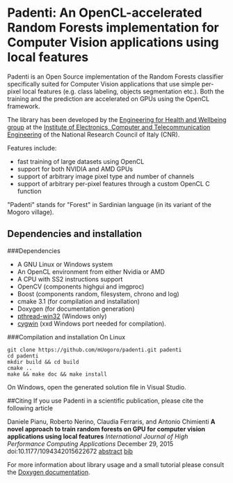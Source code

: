 # Padenti:  An OpenCL-accelerated Random Forests implementation for Computer Vision applications using local features

Padenti is an Open Source implementation of the Random Forests classifier specifically
suited for Computer Vision applications that use simple per-pixel local features (e.g.
class labeling, objects segmentation etc.). Both the training and the prediction are
accelerated on GPUs using the OpenCL framework.

The library has been developed by the
[Engineering for Health and Wellbeing group](http://www.ehw.ieiit.cnr.it/?q=computervision) at the
[Institute of Electronics, Computer and Telecommunication Engineering](http://www.ieiit.cnr.it)
of the National Research Council of Italy (CNR).

Features include:
- fast training of large datasets using OpenCL
- support for both NVIDIA and AMD GPUs
- support of arbitrary image pixel type and number of channels
- support of arbitrary per-pixel features through a custom OpenCL C function
  
"Padenti" stands for "Forest" in Sardinian language (in its variant of the Mogoro village).


## Dependencies and installation
###Dependencies
- A GNU Linux or Windows system
- An OpenCL environment from either Nvidia or AMD
- A CPU with SS2 instructions support
- OpenCV (components highgui and imgproc)
- Boost (components random, filesystem, chrono and log)
- cmake 3.1 (for compilation and installation)
- Doxygen (for documentation generation)
- [pthread-win32](https://www.sourceware.org/pthreads-win32/) (Windows only)
- [cygwin](https://www.cygwin.com/) (xxd Windows port needed for compilation).

###Compilation and installation
On Linux
```
git clone https://github.com/mUogoro/padenti.git padenti
cd padenti
mkdir build && cd build
cmake ..
make && make doc && make install
```
On Windows, open the generated solution file in Visual Studio.

##Citing
If you use Padenti in a scientific publication, please cite the following article

Daniele Pianu, Roberto Nerino, Claudia Ferraris, and Antonio Chimienti 
**A novel approach to train random forests on GPU for computer vision applications using local features**
*International Journal of High Performance Computing Applications*
December 29, 2015 doi:10.1177/1094342015622672
[abstract](http://hpc.sagepub.com/content/early/2015/12/29/1094342015622672.abstract) [bib](http://hpc.sagepub.com/citmgr?type=bibtex&gca=sphpc%3B1094342015622672v1)


For more information about library usage and a small tutorial please consult the
[Doxygen documentation](http://muogoro.github.io/padenti).

